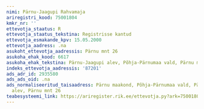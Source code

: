 ```yaml
---
nimi: Pärnu-Jaagupi Rahvamaja
ariregistri_kood: 75001804
kmkr_nr: ''
ettevotja_staatus: R
ettevotja_staatus_tekstina: Registrisse kantud
ettevotja_esmakande_kpv: 15.05.2000
ettevotja_aadress: .na
asukoht_ettevotja_aadressis: Pärnu mnt 26
asukoha_ehak_kood: 6617
asukoha_ehak_tekstina: Pärnu-Jaagupi alev, Põhja-Pärnumaa vald, Pärnu maakond
indeks_ettevotja_aadressis: '87201'
ads_adr_id: 2935580
ads_ads_oid: .na
ads_normaliseeritud_taisaadress: Pärnu maakond, Põhja-Pärnumaa vald, Pärnu-Jaagupi
  alev, Pärnu mnt 26
teabesysteemi_link: https://ariregister.rik.ee/ettevotja.py?ark=75001804&ref=rekvisiidid
---
```

